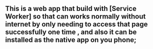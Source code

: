 ## This is a web app that build with [Service Worker] so that can works normally without internet by only needing to access that page successfully one time , and also it can be installed as the native app on you phone;
